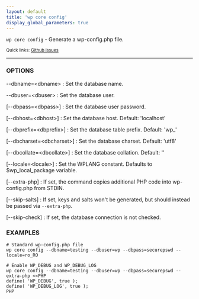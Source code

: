 ```yaml
---
layout: default
title: 'wp core config'
display_global_parameters: true
---
```


`wp core config` - Generate a wp-config.php file.

<small>Quick links: <a href="https://github.com/wp-cli/wp-cli/issues?q=is%3Aopen+label%3Acommand%3Aconfig+sort%3Aupdated-desc">Github issues</a></small>

<hr />

### OPTIONS

\--dbname=&lt;dbname&gt;
: Set the database name.

\--dbuser=&lt;dbuser&gt;
: Set the database user.

[\--dbpass=&lt;dbpass&gt;]
: Set the database user password.

[\--dbhost=&lt;dbhost&gt;]
: Set the database host. Default: 'localhost'

[\--dbprefix=&lt;dbprefix&gt;]
: Set the database table prefix. Default: 'wp_'

[\--dbcharset=&lt;dbcharset&gt;]
: Set the database charset. Default: 'utf8'

[\--dbcollate=&lt;dbcollate&gt;]
: Set the database collation. Default: ''

[\--locale=&lt;locale&gt;]
: Set the WPLANG constant. Defaults to $wp_local_package variable.

[\--extra-php]
: If set, the command copies additional PHP code into wp-config.php from STDIN.

[\--skip-salts]
: If set, keys and salts won't be generated, but should instead be passed via `--extra-php`.

[\--skip-check]
: If set, the database connection is not checked.

### EXAMPLES

    # Standard wp-config.php file
    wp core config --dbname=testing --dbuser=wp --dbpass=securepswd --locale=ro_RO

    # Enable WP_DEBUG and WP_DEBUG_LOG
    wp core config --dbname=testing --dbuser=wp --dbpass=securepswd --extra-php <<PHP
    define( 'WP_DEBUG', true );
    define( 'WP_DEBUG_LOG', true );
    PHP



